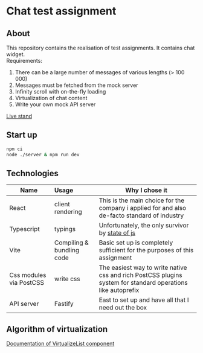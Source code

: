 # Chat test assignment
## About
This repository contains the realisation of test assignments. It contains chat widget.  
Requirements:
1. There can be a large number of messages of various lengths (> 100 000)
2. Messages must be fetched from the mock server
3. Infinity scroll with on-the-fly loading
4. Virtualization of chat content
5. Write your own mock API server

[Live stand](http://51.250.93.153/)

## Start up
```bash
npm ci
node ./server & npm run dev
```

## Technologies
| Name                    | Usage                     | Why I chose it                                                                                                      |
|-------------------------|:--------------------------|---------------------------------------------------------------------------------------------------------------------|
| React                   | client rendering          | This is the main choice for the company i applied for and also de-facto standard of industry                        |
| Typescript              | typings                   | Unfortunately, the only survivor by [state of js](https://2022.stateofjs.com/en-US/other-tools/#javascript_flavors) |
| Vite                    | Compiling & bundling code | Basic set up is completely sufficient for the purposes of this assignment                                           |
| Css modules via PostCSS | write css                 | The easiest way to write native css and rich PostCSS plugins system for standard operations like autoprefix         |
| API server              | Fastify                   | East to set up and have all that I need out the box                                                                 |


## Algorithm of virtualization
[Documentation of VirtualizeList component](./src/components/VirtualizeList/docs.md)